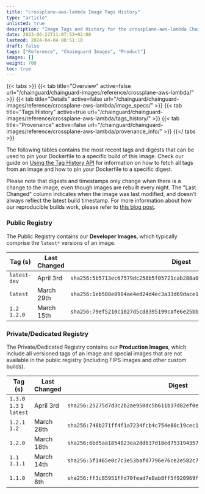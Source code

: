```yaml
---
title: "crossplane-aws-lambda Image Tags History"
type: "article"
unlisted: true
description: "Image Tags and History for the crossplane-aws-lambda Chainguard Image"
date: 2023-06-22T11:07:52+02:00
lastmod: 2024-04-04 00:51:18
draft: false
tags: ["Reference", "Chainguard Images", "Product"]
images: []
weight: 700
toc: true
---
```


{{< tabs >}}
{{< tab title="Overview" active=false url="/chainguard/chainguard-images/reference/crossplane-aws-lambda/" >}}
{{< tab title="Details" active=false url="/chainguard/chainguard-images/reference/crossplane-aws-lambda/image_specs/" >}}
{{< tab title="Tags History" active=true url="/chainguard/chainguard-images/reference/crossplane-aws-lambda/tags_history/" >}}
{{< tab title="Provenance" active=false url="/chainguard/chainguard-images/reference/crossplane-aws-lambda/provenance_info/" >}}
{{</ tabs >}}

The following tables contains the most recent tags and digests that can be used to pin your Dockerfile to a specific build of this image. Check our guide on [Using the Tag History API](/chainguard/chainguard-images/using-the-tag-history-api/) for information on how to fetch all tags from an image and how to pin your Dockerfile to a specific digest.

Please note that digests and timestamps only change when there is a change to the image, even though images are rebuilt every night. The "Last Changed" column indicates when the image was last modified, and doesn't always reflect the latest build timestamp. For more information about how our reproducible builds work, please refer to [this blog post](https://www.chainguard.dev/unchained/reproducing-chainguards-reproducible-image-builds).

### Public Registry
The Public Registry contains our **Developer Images**, which typically comprise the `latest*` versions of an image.

| Tag (s)        | Last Changed | Digest                                                                    |
|----------------|--------------|---------------------------------------------------------------------------|
|  `latest-dev`  | April 3rd    | `sha256:5b5713ec67579dc258b5f05721cab288a0e79989c662955205ac8568982ec3fd` |
|  `latest`      | March 29th   | `sha256:1eb588e0904ae4ed24d4ec3a33d69dace1a7aaa93478f7c88e06646d5a818ab9` |
|  `1.2` `1.2.0` | March 15th   | `sha256:79ef5210c1027d5cd8395199cafe6e25bb3a436d8e1d02a095c3d1591f36f820` |


### Private/Dedicated Registry
The Private/Dedicated Registry contains our **Production Images**, which include all versioned tags of an image and special images that are not available in the public registry (including FIPS images and other custom builds).

| Tag (s)                     | Last Changed | Digest                                                                    |
|-----------------------------|--------------|---------------------------------------------------------------------------|
|  `1.3.0` `1.3` `1` `latest` | April 3rd    | `sha256:25275d7d3c2b2ae950dc5b611b37d82ef0e0afa92c332043bc520607207b5612` |
|  `1.2.1` `1.2`              | March 28th   | `sha256:748b271ff4f1a7234fcb4c754e80c19cec139f3279937a5a6bcf4748427d5951` |
|  `1.2.0`                    | March 18th   | `sha256:6bd5aa1854023ea2dd637d18ed753194357743038cd16b0afa35b1cef2ccf095` |
|  `1.1` `1.1.1`              | March 14th   | `sha256:5f1465e0c7c3e53baf07796e76ce2e582c756b6820bafd265d3b8acc4f196b83` |
|  `1.1.0`                    | March 8th    | `sha256:ff3c85951ffd70fead7e8ab8ff5f920969fc6f5a3d804e09058bd8eb468f691d` |

